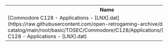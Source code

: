 <table>
<tr><th>Name</th><th>Size</th></tr>
<tr><td>
[Commodore C128 - Applications - [LNX].dat](https://raw.githubusercontent.com/open-retrogaming-archive/dat-catalog/main/root/basic/TOSEC/Commodore/C128/Applications/[LNX]/Commodore C128 - Applications - [LNX].dat)
</td><td>1256</td></tr>
</table>
